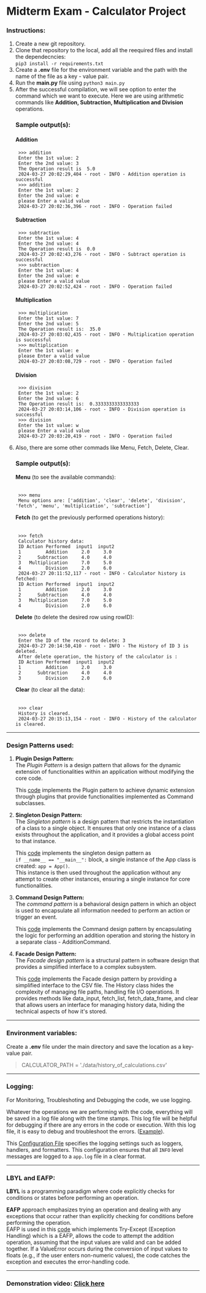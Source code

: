 # Midterm Exam - Calculator Project
### Instructions:
1. Create a new git repository.
2. Clone that repository to the local, add all the reequired files and install the dependecncies:  
```pip3 install -r requirements.txt```
3. Create a **.env** file for the environment variable and the path with the name of the file as a key - value pair.
4. Run the **main.py** file using ```python3 main.py```
5. After the successful compilation, we will see option to enter the command which we want to execute. Here we are using arithmetic commands like **Addition, Subtraction, Multiplication and Division** operations.
    ### Sample output(s):
    #### Addition
        >>> addition
        Enter the 1st value: 2
        Enter the 2nd value: 3
        The Operation result is  5.0
        2024-03-27 20:02:29,404 - root - INFO - Addition operation is successful
        >>> addition
        Enter the 1st value: 2
        Enter the 2nd value: e
        please Enter a valid value
        2024-03-27 20:02:36,396 - root - INFO - Operation failed
    #### Subtraction
        >>> subtraction
        Enter the 1st value: 4
        Enter the 2nd value: 4
        The Operation result is  0.0
        2024-03-27 20:02:43,276 - root - INFO - Subtract operation is successful
        >>> subtraction
        Enter the 1st value: 4
        Enter the 2nd value: e
        please Enter a valid value
        2024-03-27 20:02:52,424 - root - INFO - Operation failed
    #### Multiplication
        >>> multiplication
        Enter the 1st value: 7
        Enter the 2nd value: 5
        The Operation result is:  35.0
        2024-03-27 20:03:02,435 - root - INFO - Multiplication operation is successful
        >>> multiplication
        Enter the 1st value: e
        please Enter a valid value
        2024-03-27 20:03:08,729 - root - INFO - Operation failed

    #### Division
        >>> division
        Enter the 1st value: 2
        Enter the 2nd value: 6
        The Operation result is:  0.3333333333333333
        2024-03-27 20:03:14,106 - root - INFO - Division operation is successful
        >>> division
        Enter the 1st value: w
        please Enter a valid value
        2024-03-27 20:03:20,419 - root - INFO - Operation failed

6. Also, there are some other commads like Menu, Fetch, Delete, Clear.
    ### Sample output(s): 
    **Menu** (to see the available commands): 
    ###### 
        >>> menu
        Menu options are: ['addition', 'clear', 'delete', 'division', 'fetch', 'menu', 'multiplication', 'subtraction']

    **Fetch** (to get the previously performed operations history):  
    ######
        >>> fetch
        Calculator history data:
        ID Action Performed  input1  input2
        1         Addition     2.0     3.0
        2      Subtraction     4.0     4.0
        3   Multiplication     7.0     5.0
        4         Division     2.0     6.0
        2024-03-27 20:11:52,117 - root - INFO - Calculator history is fetched: 
        ID Action Performed  input1  input2
        1         Addition     2.0     3.0
        2      Subtraction     4.0     4.0
        3   Multiplication     7.0     5.0
        4         Division     2.0     6.0 
    
    **Delete** (to delete the desired row using rowID): 
    ###### 
        >>> delete
        Enter the ID of the record to delete: 3
        2024-03-27 20:14:50,410 - root - INFO - The History of ID 3 is deleted.
        After delete operation, the history of the calculator is :
        ID Action Performed  input1  input2
        1         Addition     2.0     3.0
        2      Subtraction     4.0     4.0
        3         Division     2.0     6.0  

    **Clear** (to clear all the data):  
    ######
        >>> clear
        History is cleared.
        2024-03-27 20:15:13,154 - root - INFO - History of the calculator is cleared.

****
### Design Patterns used:
1. **Plugin Design Pattern:**  
The _Plugin Pattern_ is a design pattern that allows for the dynamic extension of functionalities within an application without modifying the core code.

    This [code](https://github.com/VamsiNayunipati/midterm/blob/master/app/__init__.py) implements the Plugin pattern to achieve dynamic extension through plugins that provide functionalities implemented as Command subclasses.

2. **Singleton Design Pattern:**  
The _Singleton pattern_ is a design pattern that restricts the instantiation of a class to a single object. It ensures that only one instance of a class exists throughout the application, and it provides a global access point to that instance.  

    This [code](https://github.com/VamsiNayunipati/midterm/blob/master/app/__init__.py) implements 
    the singleton design pattern as  
    ```if __name__ == "__main__":``` block, a single instance of the App class is created: ```app = App()```.  
    This instance is then used throughout the application without any attempt to create other instances, ensuring a single instance for core functionalities.

3. **Command Design Pattern:**  
The _command pattern_ is a behavioral design pattern in which an object is used to encapsulate all information needed to perform an action or trigger an event. 

    This [code](https://github.com/VamsiNayunipati/midterm/blob/master/app/plugins/addition/__init__.py) implements the Command design pattern by encapsulating the logic for performing an addition operation and storing the history in a separate class - AdditionCommand.
4. **Facade Design Pattern:**  
The _Facade design pattern_ is a structural pattern in software design that provides a simplified interface to a complex subsystem.  

    This [code](https://github.com/VamsiNayunipati/midterm/blob/master/app/history/__init__.py) implements the Facade design pattern by providing a simplified interface to the CSV file. The History class hides the complexity of managing file paths, handling file I/O operations. It provides methods like data_input, fetch_list, fetch_data_frame, and clear that allows users an interface for managing history data, hiding the technical aspects of how it's stored. 

****
### Environment variables:
Create a **.env** file under the main directory and save the location as a key-value pair.  
> CALCULATOR_PATH = './data/history_of_calculations.csv'

****
### Logging:  
For Monitoring, Troubleshoting and Debugging the code, we use logging.  

Whatever the operations we are performing with the code, everything will be saved in a log file along with the time stamps. This log file will be helpful for debugging if there are any errors in the code or execution. With this log file, it is easy to debug and troubleshoot the errors. ([Example](https://github.com/VamsiNayunipati/midterm/blob/master/app/plugins/addition/__init__.py)).

This [Configuration File](https://github.com/VamsiNayunipati/midterm/blob/master/logging.conf) specifies the logging settings such as loggers, handlers, and formatters. This configuration ensures that all ```INFO``` level messages are logged to a ```app.log``` file in a clear format.  


****
### LBYL and EAFP:  
**LBYL** is a programming paradigm where code explicitly checks for conditions or states before performing an operation.

**EAFP** approach emphasizes trying an operation and dealing with any exceptions that occur rather than explicitly checking for conditions before performing the operation.  
EAFP is used in this [code](https://github.com/VamsiNayunipati/midterm/blob/master/app/plugins/addition/__init__.py) which implements Try-Except (Exception Handling) which is a EAFP, allows the code to attempt the addition operation, assuming that the input values are valid and can be added together. If a ValueError occurs during the conversion of input values to floats (e.g., if the user enters non-numeric values), the code catches the exception and executes the error-handling code.

****
### Demonstration video: [Click here]()

